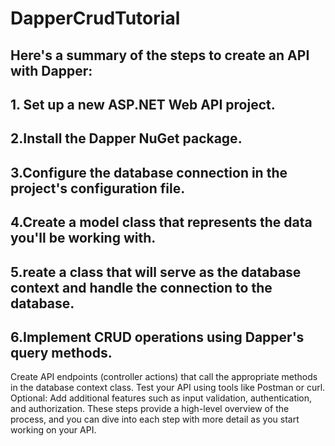 # DapperCrudTutorial
## Here's a summary of the steps to create an API with Dapper:

## 1. Set up a new ASP.NET Web API project.
## 2.Install the Dapper NuGet package.
## 3.Configure the database connection in the project's configuration file.
## 4.Create a model class that represents the data you'll be working with.
## 5.reate a class that will serve as the database context and handle the connection to the database.
## 6.Implement CRUD operations using Dapper's query methods.
Create API endpoints (controller actions) that call the appropriate methods in the database context class.
Test your API using tools like Postman or curl.
Optional: Add additional features such as input validation, authentication, and authorization.
These steps provide a high-level overview of the process, and you can dive into each step with more detail as you start working on your API.
